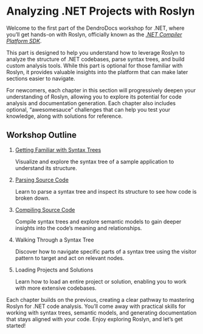 # Analyzing .NET Projects with Roslyn

Welcome to the first part of the DendroDocs workshop for .NET, where you’ll get hands-on with Roslyn, officially known as the *[.NET Compiler Platform SDK](https://learn.microsoft.com/dotnet/csharp/roslyn-sdk/?wt.mc_id=AZ-MVP-5004268)*.

This part is designed to help you understand how to leverage Roslyn to analyze the structure of .NET codebases, parse syntax trees, and build custom analysis tools.
While this part is optional for those familiar with Roslyn, it provides valuable insights into the platform that can make later sections easier to navigate.

For newcomers, each chapter in this section will progressively deepen your understanding of Roslyn,
allowing you to explore its potential for code analysis and documentation generation.
Each chapter also includes optional, “awesomesauce” challenges that can help you test your knowledge, along with solutions for reference.

## Workshop Outline

1. [Getting Familiar with Syntax Trees](01-syntax-trees.md)

   Visualize and explore the syntax tree of a sample application to understand its structure.

2. [Parsing Source Code](02-parse-trees.md)

   Learn to parse a syntax tree and inspect its structure to see how code is broken down.

3. [Compiling Source Code](03-compile-code.md)

   Compile syntax trees and explore semantic models to gain deeper insights into the code’s meaning and relationships.

4. Walking Through a Syntax Tree

   Discover how to navigate specific parts of a syntax tree using the visitor pattern to target and act on relevant nodes.

5. Loading Projects and Solutions

   Learn how to load an entire project or solution, enabling you to work with more extensive codebases.

Each chapter builds on the previous, creating a clear pathway to mastering Roslyn for .NET code analysis.
You’ll come away with practical skills for working with syntax trees, semantic models, and generating documentation that stays aligned with your code.
Enjoy exploring Roslyn, and let’s get started!
